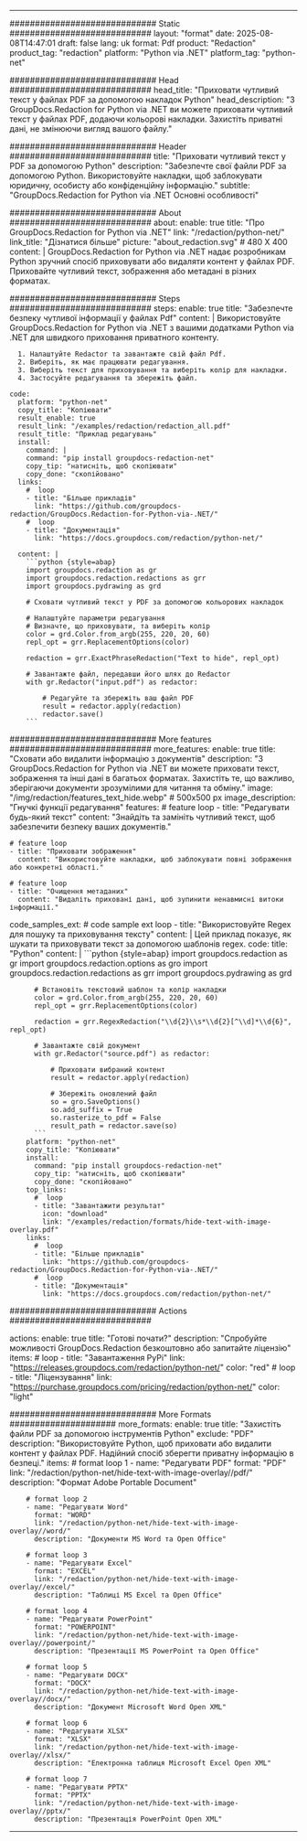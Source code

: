 
---
############################# Static ############################
layout: "format"
date:  2025-08-08T14:47:01
draft: false
lang: uk
format: Pdf
product: "Redaction"
product_tag: "redaction"
platform: "Python via .NET"
platform_tag: "python-net"

############################# Head ############################
head_title: "Приховати чутливий текст у файлах PDF за допомогою накладок Python"
head_description: "З GroupDocs.Redaction for Python via .NET ви можете приховати чутливий текст у файлах PDF, додаючи кольорові накладки. Захистіть приватні дані, не змінюючи вигляд вашого файлу."

############################# Header ############################
title: "Приховати чутливий текст у PDF за допомогою Python" 
description: "Забезпечте свої файли PDF за допомогою Python. Використовуйте накладки, щоб заблокувати юридичну, особисту або конфіденційну інформацію."
subtitle: "GroupDocs.Redaction for Python via .NET Основні особливості" 

############################# About ############################
about:
    enable: true
    title: "Про GroupDocs.Redaction for Python via .NET"
    link: "/redaction/python-net/"
    link_title: "Дізнатися більше"
    picture: "about_redaction.svg" # 480 X 400
    content: |
       GroupDocs.Redaction for Python via .NET надає розробникам Python зручний спосіб приховувати або видаляти контент у файлах PDF. Приховайте чутливий текст, зображення або метадані в різних форматах.

############################# Steps ############################
steps:
    enable: true
    title: "Забезпечте безпеку чутливої інформації у файлах Pdf"
    content: |
      Використовуйте GroupDocs.Redaction for Python via .NET з вашими додатками Python via .NET для швидкого приховання приватного контенту.
      
      1. Налаштуйте Redactor та завантажте свій файл Pdf.
      2. Виберіть, як має працювати редагування.
      3. Виберіть текст для приховування та виберіть колір для накладки.
      4. Застосуйте редагування та збережіть файл.
   
    code:
      platform: "python-net"
      copy_title: "Копіювати"
      result_enable: true
      result_link: "/examples/redaction/redaction_all.pdf"
      result_title: "Приклад редагувань"
      install:
        command: |
        command: "pip install groupdocs-redaction-net"
        copy_tip: "натисніть, щоб скопіювати"
        copy_done: "скопійовано"
      links:
        #  loop
        - title: "Більше прикладів"
          link: "https://github.com/groupdocs-redaction/GroupDocs.Redaction-for-Python-via-.NET/"
        #  loop
        - title: "Документація"
          link: "https://docs.groupdocs.com/redaction/python-net/"
          
      content: |
        ```python {style=abap}
        import groupdocs.redaction as gr
        import groupdocs.redaction.redactions as grr
        import groupdocs.pydrawing as grd

        # Сховати чутливий текст у PDF за допомогою кольорових накладок

        # Налаштуйте параметри редагування
        # Визначте, що приховувати, та виберіть колір
        color = grd.Color.from_argb(255, 220, 20, 60)
        repl_opt = grr.ReplacementOptions(color)
                
        redaction = grr.ExactPhraseRedaction("Text to hide", repl_opt)

        # Завантажте файл, передавши його шлях до Redactor
        with gr.Redactor("input.pdf") as redactor:

            # Редагуйте та збережіть ваш файл PDF
            result = redactor.apply(redaction)
            redactor.save()
        ```            


############################# More features ############################
more_features:
  enable: true
  title: "Сховати або видалити інформацію з документів"
  description: "З GroupDocs.Redaction for Python via .NET ви можете приховати текст, зображення та інші дані в багатьох форматах. Захистіть те, що важливо, зберігаючи документи зрозумілими для читання та обміну."
  image: "/img/redaction/features_text_hide.webp" # 500x500 px
  image_description: "Гнучкі функції редагування"
  features:
    # feature loop
    - title: "Редагувати будь-який текст"
      content: "Знайдіть та замініть чутливий текст, щоб забезпечити безпеку ваших документів."

    # feature loop
    - title: "Приховати зображення"
      content: "Використовуйте накладки, щоб заблокувати повні зображення або конкретні області."

    # feature loop
    - title: "Очищення метаданих"
      content: "Видаліть приховані дані, щоб зупинити ненавмисні витоки інформації."
      
  code_samples_ext:
    # code sample ext loop
    - title: "Використовуйте Regex для пошуку та приховування тексту"
      content: |
        Цей приклад показує, як шукати та приховувати текст за допомогою шаблонів regex.
      code:
        title: "Python"
        content: |
          ```python {style=abap}
          import groupdocs.redaction as gr
          import groupdocs.redaction.options as gro
          import groupdocs.redaction.redactions as grr
          import groupdocs.pydrawing as grd

          # Встановіть текстовий шаблон та колір накладки
          color = grd.Color.from_argb(255, 220, 20, 60)
          repl_opt = grr.ReplacementOptions(color)

          redaction = grr.RegexRedaction("\\d{2}\\s*\\d{2}[^\\d]*\\d{6}", repl_opt)

          # Завантажте свій документ
          with gr.Redactor("source.pdf") as redactor:

              # Приховати вибраний контент
              result = redactor.apply(redaction)

              # Збережіть оновлений файл
              so = gro.SaveOptions()
              so.add_suffix = True
              so.rasterize_to_pdf = False
              result_path = redactor.save(so)
          ```
        platform: "python-net"
        copy_title: "Копіювати"
        install:
          command: "pip install groupdocs-redaction-net"
          copy_tip: "натисніть, щоб скопіювати"
          copy_done: "скопійовано"
        top_links:
          #  loop
          - title: "Завантажити результат"
            icon: "download"
            link: "/examples/redaction/formats/hide-text-with-image-overlay.pdf"
        links:
          #  loop
          - title: "Більше прикладів"
            link: "https://github.com/groupdocs-redaction/GroupDocs.Redaction-for-Python-via-.NET/"
          #  loop
          - title: "Документація"
            link: "https://docs.groupdocs.com/redaction/python-net/"


############################# Actions ############################

actions:
  enable: true
  title: "Готові почати?"
  description: "Спробуйте можливості GroupDocs.Redaction безкоштовно або запитайте ліцензію"
  items:
    #  loop
    - title: "Завантаження PyPi"
      link: "https://releases.groupdocs.com/redaction/python-net/"
      color: "red"
        #  loop
    - title: "Ліцензування"
      link: "https://purchase.groupdocs.com/pricing/redaction/python-net/"
      color: "light"


############################# More Formats #####################
more_formats:
    enable: true
    title: "Захистіть файли PDF за допомогою інструментів Python"
    exclude: "PDF"
    description: "Використовуйте Python, щоб приховати або видалити контент у файлах PDF. Надійний спосіб зберегти приватну інформацію в безпеці."
    items: 
        # format loop 1
        - name: "Редагувати PDF"
          format: "PDF"
          link: "/redaction/python-net/hide-text-with-image-overlay//pdf/"
          description: "Формат Adobe Portable Document"

        # format loop 2
        - name: "Редагувати Word"
          format: "WORD"
          link: "/redaction/python-net/hide-text-with-image-overlay//word/"
          description: "Документи MS Word та Open Office"
          
        # format loop 3
        - name: "Редагувати Excel"
          format: "EXCEL"
          link: "/redaction/python-net/hide-text-with-image-overlay//excel/"
          description: "Таблиці MS Excel та Open Office"

        # format loop 4
        - name: "Редагувати PowerPoint"
          format: "POWERPOINT"
          link: "/redaction/python-net/hide-text-with-image-overlay//powerpoint/"
          description: "Презентації MS PowerPoint та Open Office"

        # format loop 5
        - name: "Редагувати DOCX"
          format: "DOCX"
          link: "/redaction/python-net/hide-text-with-image-overlay//docx/"
          description: "Документ Microsoft Word Open XML"
          
        # format loop 6
        - name: "Редагувати XLSX"
          format: "XLSX"
          link: "/redaction/python-net/hide-text-with-image-overlay//xlsx/"
          description: "Електронна таблиця Microsoft Excel Open XML"
          
        # format loop 7
        - name: "Редагувати PPTX"
          format: "PPTX"
          link: "/redaction/python-net/hide-text-with-image-overlay//pptx/"
          description: "Презентація PowerPoint Open XML"


---